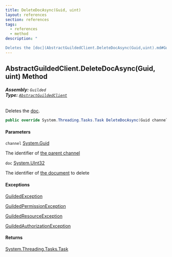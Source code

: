 ```yaml
---
title: DeleteDocAsync(Guid, uint)
layout: references
section: references
tags:
  - references
  - method
description: "

Deletes the [doc](AbstractGuildedClient.DeleteDocAsync(Guid,uint).md#Guilded.AbstractGuildedClient.DeleteDocAsync(Guid,uint).doc 'Guilded.AbstractGuildedClient.DeleteDocAsync(Guid, uint).doc')."
---
```


## AbstractGuildedClient.DeleteDocAsync(Guid, uint) Method
###### **Assembly:** `Guilded`<br/>**Type:** [`AbstractGuildedClient`](AbstractGuildedClient.md 'Guilded.AbstractGuildedClient')

Deletes the [doc](AbstractGuildedClient.DeleteDocAsync(Guid,uint).md#Guilded.AbstractGuildedClient.DeleteDocAsync(Guid,uint).doc 'Guilded.AbstractGuildedClient.DeleteDocAsync(Guid, uint).doc').

```csharp
public override System.Threading.Tasks.Task DeleteDocAsync(Guid channel, uint doc);
```
#### Parameters

<a name='Guilded.AbstractGuildedClient.DeleteDocAsync(Guid,uint).channel'></a>

`channel` [System.Guid](https://docs.microsoft.com/en-us/dotnet/api/System.Guid 'System.Guid')

The identifier of [the parent channel](https://docs.microsoft.com/en-us/dotnet/api/Guilded.Base.Servers.ServerChannel 'Guilded.Base.Servers.ServerChannel')

<a name='Guilded.AbstractGuildedClient.DeleteDocAsync(Guid,uint).doc'></a>

`doc` [System.UInt32](https://docs.microsoft.com/en-us/dotnet/api/System.UInt32 'System.UInt32')

The identifier of [the document](Doc.md 'Guilded.Base.Content.Doc') to delete

#### Exceptions

[GuildedException](GuildedException.md 'Guilded.Base.GuildedException')

[GuildedPermissionException](GuildedPermissionException.md 'Guilded.Base.GuildedPermissionException')

[GuildedResourceException](GuildedResourceException.md 'Guilded.Base.GuildedResourceException')

[GuildedAuthorizationException](GuildedAuthorizationException.md 'Guilded.Base.GuildedAuthorizationException')

#### Returns
[System.Threading.Tasks.Task](https://docs.microsoft.com/en-us/dotnet/api/System.Threading.Tasks.Task 'System.Threading.Tasks.Task')